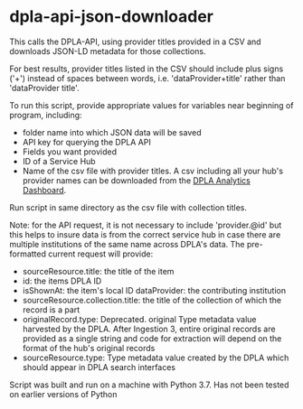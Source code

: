 # dpla-api-json-downloader

This calls the DPLA-API, using provider titles provided in a CSV and downloads JSON-LD metadata for those collections.

For best results, provider titles listed in the CSV should include plus signs ('+') instead of spaces between words, i.e. 'dataProvider+title' rather than 'dataProvider title'.

To run this script, provide appropriate values for variables near beginning of program, including:

- folder name into which JSON data will be saved
- API key for querying the DPLA API
- Fields you want provided
- ID of a Service Hub
- Name of the csv file with provider titles. A csv including all your hub's provider names can be downloaded from the [DPLA Analytics Dashboard](https://analytics-dashboard.dp.la/).

Run script in same directory as the csv file with collection titles.

Note: for the API request, it is not necessary to include 'provider.@id' but this helps to insure data is from the correct service hub in case there are multiple institutions of the same name across DPLA's data. The pre-formatted current request will provide:

- sourceResource.title: the title of the item
- id: the items DPLA ID
- isShownAt: the item's local ID
dataProvider: the contributing institution
- sourceResource.collection.title: the title of the collection of which the record is a part
- originalRecord.type: Deprecated. original Type metadata value harvested by the DPLA. After Ingestion 3, entire original records are provided as a single string and code for extraction will depend on the format of the hub's original records
- sourceResource.type: Type metadata value created by the DPLA which should appear in DPLA search interfaces

Script was built and run on a machine with Python 3.7. Has not been tested on earlier versions of Python
